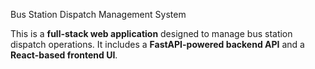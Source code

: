 Bus Station Dispatch Management System

This is a **full-stack web application** designed to manage bus station dispatch operations. It includes a **FastAPI-powered backend API** and a **React-based frontend UI**.
